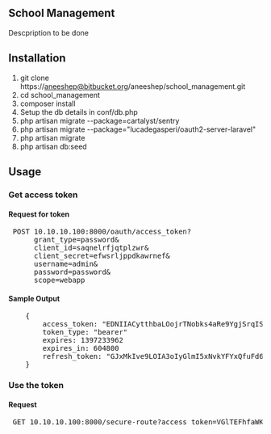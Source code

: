 ## School Management

Descpription to be done

## Installation

1. git clone https://aneeshep@bitbucket.org/aneeshep/school_management.git
2. cd school_management
3. composer install
4. Setup the db details in conf/db.php
5. php artisan migrate --package=cartalyst/sentry
6. php artisan migrate --package="lucadegasperi/oauth2-server-laravel"
7. php artisan migrate
8. php artisan db:seed

## Usage

### Get access token

#### Request for token

<pre> POST 10.10.10.100:8000/oauth/access_token?
      grant_type=password&
      client_id=saqnelrfjqtplzwr&
      client_secret=efwsrljppdkawrnef&
      username=admin&
      password=password&
      scope=webapp
</pre>

#### Sample Output

<pre>
    {
        access_token: "EDNIIACytthbaLOojrTNobks4aRe9YgjSrqIS3SG"
        token_type: "bearer"
        expires: 1397233962
        expires_in: 604800
        refresh_token: "GJxMkIve9LOIA3oIyGlmI5xNvkYFYxQfuFd6cvW0"
    }
</pre>

### Use the token

#### Request

<pre> GET 10.10.10.100:8000/secure-route?access_token=VGlTEFhfaWK41PG9OYxKbZqcgkzv2IETpnS4nhjJ
</pre>
